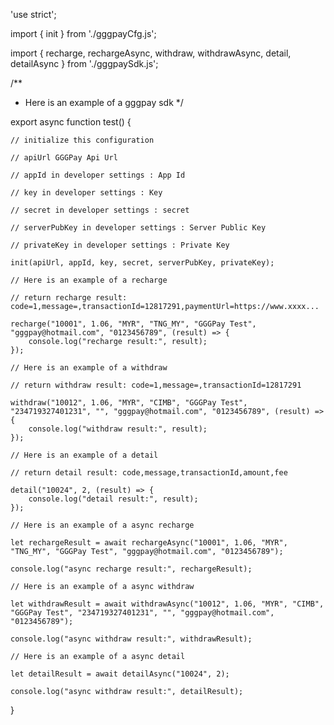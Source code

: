 'use strict';


import { init } from './gggpayCfg.js';

import { recharge, rechargeAsync, withdraw, withdrawAsync, detail, detailAsync } from './gggpaySdk.js';


/**
 * Here is an example of a gggpay sdk
 */
 

export async function test() {

    // initialize this configuration
    
    // apiUrl GGGPay Api Url
    
    // appId in developer settings : App Id
    
    // key in developer settings : Key
    
    // secret in developer settings : secret
    
    // serverPubKey in developer settings : Server Public Key
    
    // privateKey in developer settings : Private Key
    
    init(apiUrl, appId, key, secret, serverPubKey, privateKey);

    // Here is an example of a recharge 
    
    // return recharge result: code=1,message=,transactionId=12817291,paymentUrl=https://www.xxxx...
    
    recharge("10001", 1.06, "MYR", "TNG_MY", "GGGPay Test", "gggpay@hotmail.com", "0123456789", (result) => {
        console.log("recharge result:", result);
    });

    // Here is an example of a withdraw
    
    // return withdraw result: code=1,message=,transactionId=12817291
    
    withdraw("10012", 1.06, "MYR", "CIMB", "GGGPay Test", "234719327401231", "", "gggpay@hotmail.com", "0123456789", (result) => {
        console.log("withdraw result:", result);
    });

    // Here is an example of a detail
    
    // return detail result: code,message,transactionId,amount,fee
    
    detail("10024", 2, (result) => {
        console.log("detail result:", result);
    });

    // Here is an example of a async recharge 
    
    let rechargeResult = await rechargeAsync("10001", 1.06, "MYR", "TNG_MY", "GGGPay Test", "gggpay@hotmail.com", "0123456789");
    
    console.log("async recharge result:", rechargeResult);

    // Here is an example of a async withdraw 
    
    let withdrawResult = await withdrawAsync("10012", 1.06, "MYR", "CIMB", "GGGPay Test", "234719327401231", "", "gggpay@hotmail.com", "0123456789");
    
    console.log("async withdraw result:", withdrawResult);

    // Here is an example of a async detail 
    
    let detailResult = await detailAsync("10024", 2);
    
    console.log("async withdraw result:", detailResult);
}
